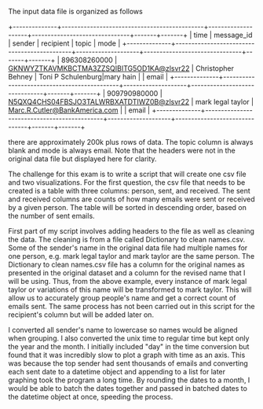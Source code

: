 The input data file is organized as follows

+--------------+---------------------------------------------+--------------------+-------------------------------+-------+-------+
| time         | message_id                                  | sender             | recipient                     | topic | mode  |
+--------------+---------------------------------------------+--------------------+-------------------------------+-------+-------+
| 896308260000 | <GKNWYZTKAVMKBCTMA3ZZSQIBITG5OD1KA@zlsvr22> | Christopher Behney | Toni P Schulenburg|mary hain  |       | email |
+--------------+---------------------------------------------+--------------------+-------------------------------+-------+-------+
| 909790980000 | <N5QXQ4CHS04FBSJO3TALWRBXATDTIWZ0B@zlsvr22> | mark legal taylor  | Marc.R.Cutler@BankAmerica.com |       | email |
+--------------+---------------------------------------------+--------------------+-------------------------------+-------+-------+

there are approximately 200k plus rows of data. The topic column is always blank and mode is always email. Note that the headers were not in
the original data file but displayed here for clarity. 

The challenge for this exam is to write a script that will create one csv file and two visualizations. For the first question, the csv file
that needs to be created is a table with three columns: person, sent, and received. The sent and received columns are counts of how many
emails were sent or received by a given person. The table will be sorted in descending order, based on the number of sent emails. 


First part of my script involves adding headers to the file as well as cleaning the data. The cleaning is from a file called
Dictionary to clean names.csv. Some of the sender's name in the original data file had multiple names for one person, e.g.
mark legal taylor and mark taylor are the same person. The Dictionary to clean names.csv file has a column for the original names as presented
in the original dataset and a column for the revised name that I will be using. Thus, from the above example, every instance of 
mark legal taylor or variations of this name will be transformed to mark taylor. This will allow us to accurately group people's name and
get a correct count of emails sent. The same process has not been carried out in this script for the recipient's column but will be added
later on. 

I converted all sender's name to lowercase so names would be aligned when grouping. I also converted the unix time to regular time but kept
only the year and the month. I initially included "day" in the time conversion but found that it was incredibly slow to plot a graph with 
time as an axis. This was because the top sender had sent thousands of emails and converting each sent date to a datetime object and appending
to a list for later graphing took the program a long time. By rounding the dates to a month, I would be able to batch the dates together and
passed in batched dates to the datetime object at once, speeding the process.  
